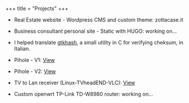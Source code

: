 +++
title = "Projects"
+++

* Real Estate website - Wordpress CMS and custom theme: zottacase.it
* Business consultant personal site - Static with HUGO: working on...

* I helped translate <a href="https://github.com/tristanheaven/gtkhash">gtkhash</a>, a small utility in C for verifying cheksum, in Italian.

* Pihole - V1: <a href="https://www.dropbox.com/s/1hi3z70x1bjkyrz/pihole.JPG?dl=0">View</a>
* Pihole - V2: <a href="https://www.dropbox.com/s/n4hi4smvbfdod5t/2.jpg?dl=0">View</a>
* TV to Lan receiver (Linux-TVheadEND-VLC): <a href="https://www.dropbox.com/s/jqgjcahtn6vwgqy/3.jpg?dl=0">View</a>
* Custom openwrt TP-Link TD-W8980 router: working on...